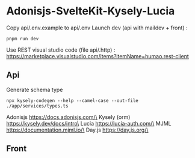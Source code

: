 # Adonisjs-SvelteKit-Kysely-Lucia

Copy api/.env.example to api/.env
Launch dev (api with maildev + front) :

    pnpm run dev

Use REST visual studio code (file api/.http) : https://marketplace.visualstudio.com/items?itemName=humao.rest-client


## Api

Generate schema type

    npx kysely-codegen --help --camel-case --out-file ./app/services/types.ts

Adonisjs https://docs.adonisjs.com/\
Kysely (orm) https://kysely.dev/docs/intro\
Lucia https://lucia-auth.com/\
MJML https://documentation.mjml.io/\
Day.js https://day.js.org/\

## Front

